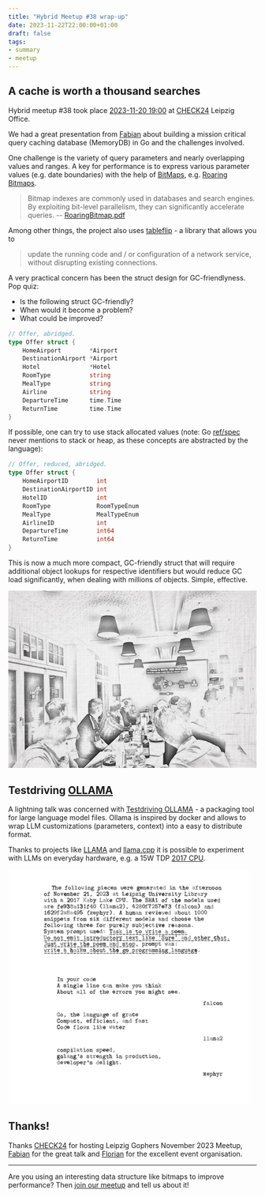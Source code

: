 ```yaml
---
title: "Hybrid Meetup #38 wrap-up"
date: 2023-11-22T22:00:00+01:00
draft: false
tags:
- summary
- meetup
---
```


## A cache is worth a thousand searches

Hybrid meetup #38 took place [2023-11-20
19:00](https://www.meetup.com/leipzig-golang/events/290666185/) at
[CHECK24](https://check24.de) Leipzig Office.

We had a great presentation from
[Fabian](https://www.linkedin.com/in/fabian-g%C3%A4rtner-913584141/) about
building a mission critical query caching database (MemoryDB) in Go and the
challenges involved.

One challenge is the variety of query parameters and nearly overlapping
values and ranges. A key for performance is to express various parameter values (e.g.
date boundaries) with the help of [BitMaps](https://en.wikipedia.org/wiki/Bit_array),
e.g. [Roaring Bitmaps](https://r-libre.teluq.ca/1402/1/1709.07821.pdf).

> Bitmap indexes are commonly used in databases and search engines. By
> exploiting bit-level parallelism, they can significantly accelerate queries. -- [RoaringBitmap.pdf](https://r-libre.teluq.ca/602/1/RoaringBitmap.pdf)

Among other things, the project also uses [tableflip](https://github.com/cloudflare/tableflip) - a library that allows you to

> update the running code and / or configuration of a network service, without disrupting existing connections.

A very practical concern has been the struct design for GC-friendlyness. Pop
quiz:

* Is the following struct GC-friendly?
* When would it become a problem?
* What could be improved?

```go
// Offer, abridged.
type Offer struct {
    HomeAirport        *Airport
    DestinationAirport *Airport
    Hotel              *Hotel
    RoomType           string
    MealType           string
    Airline            string
    DepartureTime      time.Time
    ReturnTime         time.Time
}
```

If possible, one can try to use stack allocated values (note: Go
[ref/spec](https://go.dev/ref/spec) never mentions to stack or heap, as these
concepts are abstracted by the language):

```go
// Offer, reduced, abridged.
type Offer struct {
    HomeAirportID        int
    DestinationAirportID int
    HotelID              int
    RoomType             RoomTypeEnum
    MealType             MealTypeEnum
    AirlineID            int
    DepartureTime        int64
    ReturnTime           int64
}
```

This is now a much more compact, GC-friendly struct that will require
additional object lookups for respective identifiers but would reduce GC load
significantly, when dealing with millions of objects. Simple, effective.

[![](/images/meetup-38-pic-sketch.jpg)](https://www.linkedin.com/posts/florianbr%C3%A4utigam_golang-meetup-golangmeetup-activity-7138814464618860544--Xe2)

## Testdriving [OLLAMA](https://ollama.ai)

A lightning talk was concerned with [Testdriving
OLLAMA](https://github.com/miku/localmodels) - a packaging tool for large
language model files. Ollama is inspired by docker and allows to wrap LLM
customizations (parameters, context) into a easy to distribute format.

Thanks to projects like [LLAMA](https://ai.meta.com/llama/) and
[llama.cpp](https://github.com/ggerganov/llama.cpp) it is possible to
experiment with LLMs on everyday hardware, e.g. a 15W TDP [2017
CPU](https://www.intel.com/content/www/us/en/products/sku/122589/intel-core-i78550u-processor-8m-cache-up-to-4-00-ghz/specifications.html).

[![](/images/three-genai-haiku.png)](https://golangleipzig.space/meetup-38-llm-haiku/meetup-38-llm-haiku.pdf)

## Thanks!

Thanks [CHECK24](https://check24.de) for hosting Leipzig Gophers November 2023
Meetup, [Fabian](https://www.linkedin.com/in/fabian-g%C3%A4rtner-913584141/) for the
great talk and [Florian](https://www.linkedin.com/in/florianbr%C3%A4utigam/)
for the excellent event organisation.

----

Are you using an interesting data structure like bitmaps to improve
performance? Then [join our meetup](https://www.meetup.com/Leipzig-Golang/) and
tell us about it!

